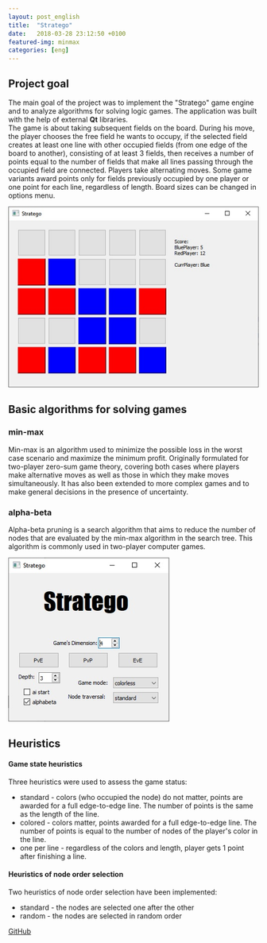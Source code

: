```yaml
---
layout: post_english
title:  "Stratego"
date:   2018-03-28 23:12:50 +0100
featured-img: minmax
categories: [eng]
---
```

## Project goal
The main goal of the project was to implement the "Stratego" game engine and to analyze algorithms for solving logic games. 
The application was built with the help of external **Qt** libraries.  
The game is about taking subsequent fields on the board. During his move, the player chooses the free field he wants to occupy, if the selected field creates at least one line with other occupied fields (from one edge of the board to another), consisting of at least 3 fields, then receives a number of points equal to the number of fields that make all lines passing through the occupied field are connected. Players take alternating moves. Some game variants award points only for fields previously occupied by one player or one point for each line, regardless of length. Board sizes can be changed in options menu.

![](https://raw.githubusercontent.com/jacekbla/jacekbla.github.io/master/assets/img/posts/content/stratego/stratego.jpg)

## Basic algorithms for solving games

### min-max
Min-max is an algorithm used to minimize the possible loss in the worst case scenario and maximize the minimum profit. Originally formulated for two-player zero-sum game theory, covering both cases where players make alternative moves as well as those in which they make moves simultaneously. It has also been extended to more complex games and to make general decisions in the presence of uncertainty.

### alpha-beta
Alpha-beta pruning is a search algorithm that aims to reduce the number of nodes that are evaluated by the min-max algorithm in the search tree. This algorithm is commonly used in two-player computer games.

![](https://raw.githubusercontent.com/jacekbla/jacekbla.github.io/master/assets/img/posts/content/stratego/menu.jpg)


## Heuristics

#### Game state heuristics
Three heuristics were used to assess the game status:
- standard - colors (who occupied the node) do not matter, points are awarded for a full edge-to-edge line. The number of points is the same as the length of the line.
- colored - colors matter, points awarded for a full edge-to-edge line. The number of points is equal to the number of nodes of the player's color in the line.
- one per line - regardless of the colors and length, player gets 1 point after finishing a line.

#### Heuristics of node order selection
Two heuristics of node order selection have been implemented:
- standard - the nodes are selected one after the other
- random - the nodes are selected in random order  

[GitHub](https://github.com/jacekbla/si3)